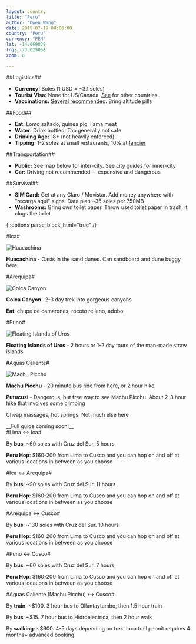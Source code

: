 ```yaml
---
layout: country
title: "Peru"
author: "Owen Wang"
date: 2015-07-19 00:00:00
country: "Peru"
currency: "PEN"
lat: -14.069839
lng: -73.029068
zoom: 6

---
```


##Logistics##

- __Currency:__ Soles (1 USD = ~<span data-currency="{{ page.currency }}" 
  id="currency">3.1</span> soles)
- __Tourist Visa:__ None for US/Canada. 
[See](http://www.limaeasy.com/peru-info/peruvian-visa) for other countries
- __Vaccinations:__ [Several 
  recommended](http://wwwnc.cdc.gov/travel/destinations/traveler/none/peru).
  Bring altitude pills

##Food##

- __Eat:__ Lomo saltado, guinea pig, llama meat
- __Water:__ Drink bottled. Tap generally not safe
- __Drinking Age:__ 18+ (not heavily enforced)
- __Tipping:__ 1-2 soles at small restaurants, 10% at 
  [fancier](http://www.tripadvisor.com/Travel-g294311-s606/Peru:Tipping.And.Etiquette.html)

##Transportation##

- __Public:__ See map below for inter-city. See city guides for inner-city
- __Car:__ Driving not recommended -- expensive and dangerous

##Survival##

- __SIM Card:__ Get at any Claro / Movistar. Add money anywhere with "recarga 
aqui" signs. Data plan ~35 soles per 750MB
- __Washrooms:__ Bring own toilet paper. Throw used toilet paper in trash, it 
clogs the toilet

{::options parse_block_html="true" /}
<div id="cities-meta">
<div class="city" data-name="ica">
#Ica#

![Huacachina](huacachina.jpg)

__Huacachina__ - Oasis in the sand dunes. Can sandboard and dune buggy here
</div>

<div class="city" data-name="arequipa">
#Arequipa#

![Colca Canyon](arequipa.jpg)

__Colca Canyon__- 2-3 day trek into gorgeous canyons

__Eat__: chupe de camarones, rocoto relleno, adobo
</div>

<div class="city" data-name="puno city">
#Puno#

![Floating Islands of Uros](puno.jpg)

__Floating Islands of Uros__ - 2 hours or 1-2 day tours of the man-made straw 
islands
</div>

<div class="city" data-name="machu picchu">
#Aguas Caliente#

![Machu Picchu](mp.jpg)

__Machu Picchu__ - 20 minute bus ride from here, or 2 hour hike

__Putucusi__ - Dangerous, but free way to see Machu Picchu. About 2-3 hour hike 
that involves some climbing

Cheap massages, hot springs. Not much else here
</div>

<div class="link" data-name="lima"></div>

<div class="city" data-name="cusco">
__Full guide coming soon!__
</div>
</div>

<div id="routes-meta">
<div class="route" data-origin="lima" data-destination="ica">
#Lima <-> Ica#

By __bus__: ~60 soles with Cruz del Sur. 5 hours

__Peru Hop__: $160-200 from Lima to Cusco and you can hop on and off at various 
locations in between as you choose
</div>

<div class="route" data-origin="ica" data-destination="arequipa">
#Ica <-> Arequipa#

By __bus__: ~90 soles with Cruz del Sur. 11 hours

__Peru Hop__: $160-200 from Lima to Cusco and you can hop on and off at various 
locations in between as you choose
</div>

<div class="route" data-origin="arequipa" data-destination="cusco">
#Arequipa <-> Cusco#

By __bus__: ~130 soles with Cruz del Sur. 10 hours

__Peru Hop__: $160-200 from Lima to Cusco and you can hop on and off at various 
locations in between as you choose
</div>

<div class="route" data-origin="cusco" data-destination="puno city">
#Puno <-> Cusco#

By __bus__: ~60 soles with Cruz del Sur. 7 hours

__Peru Hop__: $160-200 from Lima to Cusco and you can hop on and off at various 
locations in between as you choose
</div>

<div class="polyline" data-origin="machu picchu" data-destination="cusco">
#Aguas Caliente (Machu Picchu) <-> Cusco#

By __train__: ~$100. 3 hour bus to Ollantaytambo, then 1.5 hour train

By __bus__: ~$15. 7 hour bus to Hidroelectrica, then 2 hour walk

By __walking__: ~$600. 4-5 days depending on trek. Inca trail permit requires 4 
months+ advanced booking
</div>
</div>
